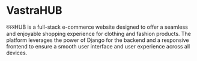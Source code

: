 # VastraHUB
वस्त्रHUB is a full-stack e-commerce website designed to offer a seamless and enjoyable shopping experience for clothing and fashion products. The platform leverages the power of Django for the backend and a responsive frontend to ensure a smooth user interface and user experience across all devices.
